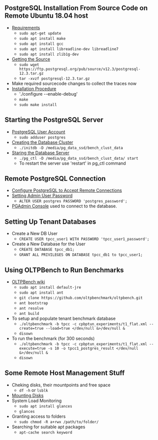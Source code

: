 ## PostgreSQL Installation From Source Code on Remote Ubuntu 18.04 host
* [Requirements](https://www.postgresql.org/docs/current/install-requirements.html)
    + `sudo apt-get update`
    + `sudo apt install make`
    + `sudo apt install gcc`
    + `sudo apt install libreadline-dev libreadline7`
    + `sudo apt install zlib1g-dev`
* [Getting the Source](https://www.postgresql.org/docs/current/install-getsource.html)
    + `sudo wget  https://ftp.postgresql.org/pub/source/v12.3/postgresql-12.3.tar.gz`
    + `tar -xvzf postgresql-12.3.tar.gz`
* Make required sourcecode changes to collect the traces now
* [Installation Procedure](https://www.postgresql.org/docs/current/install-procedure.html)
    + './configure --enable-debug'
    + `make`
    + `sudo make install`

## Starting the PostgreSQL Server
* [PostgreSQL User Account](https://www.postgresql.org/docs/current/postgres-user.html)
    + `sudo adduser postgres`
* [Creating the Database Cluster](https://www.postgresql.org/docs/current/creating-cluster.html)
    + `./initdb -D /media/pg_data_ssd/bench_clust_data`
* [Staring the Database Server](https://www.postgresql.org/docs/current/server-start.html)
    + `./pg_ctl -D /media/pg_data_ssd/bench_clust_data/ start`
    + To restart the server use 'restart' in pg_ctl command

## Remote PostgreSQL Connection
* [Configure PostgreSQL to Accept Remote Connections](https://blog.bigbinary.com/2016/01/23/configure-postgresql-to-allow-remote-connection.html)
* [Setting Admin User Password](https://stackoverflow.com/questions/7695962/postgresql-password-authentication-failed-for-user-postgres)
    + `ALTER USER postgres PASSWORD 'postgres_password';`
* [PGAdmin Console](https://www.pgadmin.org/) used to connect to the database.

## Setting Up Tenant Databases
* Create a New DB User
    + `CREATE USER tpcc_user1 WITH PASSWORD 'tpcc_user1_password';`
* Create a New Database for the User
    + `CREATE DATABASE tpcc_db1;`
    + `GRANT ALL PRIVILEGES ON DATABASE tpcc_db1 to tpcc_user1;`

## Using OLTPBench to Run Benchmarks
* [OLTPBench wiki](https://github.com/oltpbenchmark/oltpbench/wiki)
    + `sudo apt install default-jre`
    + `sudo apt install ant`
    + `git clone https://github.com/oltpbenchmark/oltpbench.git`
    + `ant bootstrap`
    + `ant resolve`
    + `ant build`
* To setup and populate tenant benchmark database
    + `./oltpbenchmark -b tpcc -c cpbptun_experiments/t1_flat.xml --create=true --load=true </dev/null &>/dev/null &`
    + `disown`
* To run the benchmark (for 300 seconds)
    + `./oltpbenchmark -b tpcc -c cpbptun_experiments/t1_flat.xml --execute=true -s 10 -o tpcc1_postgres_result </dev/null &>/dev/null &`
    + `disown`

## Some Remote Host Management Stuff
* Cheking disks, their mountpoints and free space
    + `df -h` or `lsblk`
* [Mounting Disks](https://unix.stackexchange.com/questions/315063/mount-wrong-fs-type-bad-option-bad-superblock#315070)
* System Load Monitoring
    + `sudo apt install glances`
    + `glances`
* Granting access to folders
    + `sudo chmod -R a+rwx /path/to/folder/`
* Searching for suitable apt packages
    + `apt-cache search keyword`

